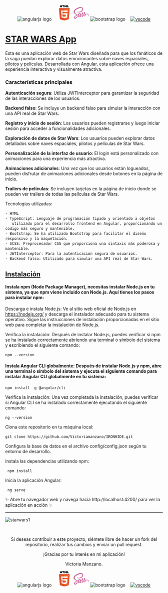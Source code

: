 <p align="center">
<img src="https://cdn.simpleicons.org/angular/DD0031" height="40" alt="angularjs logo"/><img width="12" />
<a href="#" target="_blank" rel="noreferrer"><img src="https://raw.githubusercontent.com/devicons/devicon/master/icons/html5/html5-original-wordmark.svg" alt="html5" width="50" height="50"/></a>
<a href="#" target="_blank" rel="noreferrer"><img src="https://raw.githubusercontent.com/devicons/devicon/master/icons/sass/sass-original.svg" alt="sass" width="50" height="50"/></a>
<img src="https://cdn.jsdelivr.net/gh/devicons/devicon/icons/bootstrap/bootstrap-original.svg" height="50" alt="bootstrap logo"/><img width="12" />
<a href="#" target="_blank" rel="noreferrer"><img src="https://www.vectorlogo.zone/logos/visualstudio_code/visualstudio_code-icon.svg" alt="vscode" width="40" height="50"/></a>



# <u>STAR WARS App</u>

Esta es una aplicación web de Star Wars diseñada para que los fanáticos de la saga puedan explorar datos emocionantes sobre naves espaciales, pilotos y películas. Desarrollada con Angular, esta aplicación ofrece una experiencia interactiva y visualmente atractiva.

### Características principales
<b>Autenticación segura</b>: Utiliza JWTInterceptor para garantizar la seguridad de las interacciones de los usuarios.

<b>Backend falso</b>: Se incluye un backend falso para simular la interacción con una API real de Star Wars.

<b>Registro y inicio de sesión</b>: Los usuarios pueden registrarse y luego iniciar sesión para acceder a funcionalidades adicionales.

<b>Exploración de datos de Star Wars</b>: Los usuarios pueden explorar datos detallados sobre naves espaciales, pilotos y películas de Star Wars.

<b>Personalización de la interfaz de usuario</b>: El login está personalizado con animaciones para una experiencia más atractiva.

<b>Animaciones adicionales</b>: Una vez que los usuarios están logueados, pueden disfrutar de animaciones adicionales desde botones en la página de inicio.

<b>Trailers de películas</b>: Se incluyen tarjetas en la página de inicio donde se pueden ver trailers de todas las películas de Star Wars.

Tecnologías utilizadas:
``` 
- HTML
- TypeScript: Lenguaje de programación tipado y orientado a objetos
   utilizado para el desarrollo frontend en Angular, proporcionando un código más seguro y mantenible.
- Bootstrap: Se ha utilizado Bootstrap para facilitar el diseño responsivo y la maquetación.
- SCSS: Preprocesador CSS que proporciona una sintaxis más poderosa y mantenible.
- JWTInterceptor: Para la autenticación segura de usuarios.
- Backend falso: Utilizado para simular una API real de Star Wars.
``` 

## <u>Instalación</u>

#### Instala npm (Node Package Manager), necesitas instalar Node.js en tu sistema, ya que npm viene incluido con Node.js. Aquí tienes los pasos para instalar npm:

Descarga e instala Node.js: Ve al sitio web oficial de Node.js en https://nodejs.org/ y descarga el instalador adecuado para tu sistema operativo. Sigue las instrucciones de instalación proporcionadas en el sitio web para completar la instalación de Node.js.

Verifica la instalación: Después de instalar Node.js, puedes verificar si npm se ha instalado correctamente abriendo una terminal o símbolo del sistema y escribiendo el siguiente comando:

``` 
npm --version
``` 

#### Instala Angular CLI globalmente: Después de instalar Node.js y npm, abre una terminal o símbolo del sistema y ejecuta el siguiente comando para instalar Angular CLI globalmente en tu sistema:
``` 
npm install -g @angular/cli
``` 
Verifica la instalación: Una vez completada la instalación, puedes verificar si Angular CLI se ha instalado correctamente ejecutando el siguiente comando:
```
ng --version
```

   


 Clona este repositorio en tu máquina local:

```
git clone https://github.com/Victoriamanzano/IRONHIDE.git
```
Configura la base de datos en el archivo config/config.json según tu entorno de desarrollo.

Instala las dependencias utilizando npm:

```
 npm install
```
Inicia la aplicación Angular:

```
 ng serve 
```

✨ Abre tu navegador web y navega hacia  http://localhost:4200/ para ver la aplicación en acción ✨
 <hr>





![starwars1](https://github.com/Victoriamanzano/star-wars/assets/141257786/85d801ab-7be6-4f2d-8666-275a805834ae)

<br>
<p align="center">
Si deseas contribuir a este proyecto, siéntete libre de hacer un fork del repositorio, realizar tus cambios y enviar un pull request.
</p>

<p align="center">
 ¡Gracias por tu interés en mi aplicación!
</p>

<p align="center">
 Victoria Manzano.
</p>


<p align="center">
<img src="https://cdn.simpleicons.org/angular/DD0031" height="40" alt="angularjs logo"/><img width="12" />
<a href="#" target="_blank" rel="noreferrer"><img src="https://raw.githubusercontent.com/devicons/devicon/master/icons/html5/html5-original-wordmark.svg" alt="html5" width="50" height="50"/></a>
<a href="#" target="_blank" rel="noreferrer"><img src="https://raw.githubusercontent.com/devicons/devicon/master/icons/sass/sass-original.svg" alt="sass" width="50" height="50"/></a>
<img src="https://cdn.jsdelivr.net/gh/devicons/devicon/icons/bootstrap/bootstrap-original.svg" height="50" alt="bootstrap logo"/><img width="12" />
<a href="#" target="_blank" rel="noreferrer"><img src="https://www.vectorlogo.zone/logos/visualstudio_code/visualstudio_code-icon.svg" alt="vscode" width="40" height="50"/></a>
